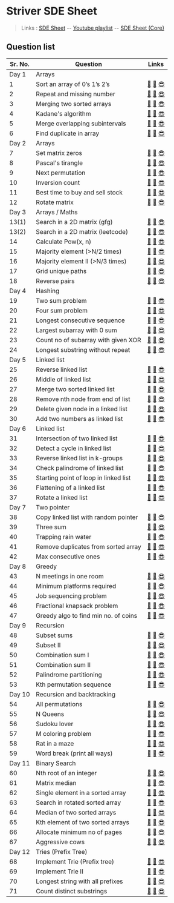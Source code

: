 # Striver SDE Sheet

> Links : [SDE Sheet](https://bit.ly/takeUforward_SDE) -- [Youtube playlist](https://youtube.com/playlist?list=PLgUwDviBIf0p4ozDR_kJJkONnb1wdx2Ma) -- [SDE Sheet (Core)](https://docs.google.com/document/d/1sQlRDw6--HwyxeFL7b4kBsOG-Tz7rXMbpWNnfvJErA4/edit)

## Question list

| Sr. No. | Question | Links |
| ------- | -------- | ----- |
| Day 1 | Arrays ||
| 1 | Sort an array of 0’s 1’s 2’s | [🤔](https://leetcode.com/problems/sort-colors/) [👀](https://youtu.be/oaVa-9wmpns) [😎](https://github.com/RohitKumar-200/DSA/blob/main/Striver-sde-sheet/1_Sort_an_array_of_0_1_2.md) |
| 2 | Repeat and missing number | [🤔](https://www.geeksforgeeks.org/find-a-repeating-and-a-missing-number/) [👀](https://youtu.be/5nMGY4VUoRY) [😎](https://github.com/RohitKumar-200/DSA/blob/main/Striver-sde-sheet/2_Repeat_and_missing_number.md) |
| 3 | Merging two sorted arrays | [🤔](https://www.geeksforgeeks.org/merge-two-sorted-arrays-o1-extra-space/) [👀](https://youtu.be/hVl2b3bLzBw) [😎](https://github.com/RohitKumar-200/DSA/blob/main/Striver-sde-sheet/3_Merging_two_sorted_arrays.md) |
| 4 | Kadane's algorithm | [🤔](https://leetcode.com/problems/maximum-subarray/) [👀](https://youtu.be/w_KEocd__20) [😎](https://github.com/RohitKumar-200/DSA/blob/main/Striver-sde-sheet/4_Kadane_algorithm.md) |
| 5 | Merge overlapping subintervals | [🤔](https://leetcode.com/problems/merge-intervals/) [👀](https://youtu.be/2JzRBPFYbKE) [😎](https://github.com/RohitKumar-200/DSA/blob/main/Striver-sde-sheet/5_Merge_overlapping_subintervals.md) |
| 6 | Find duplicate in array | [🤔](https://leetcode.com/problems/find-the-duplicate-number/) [👀](https://youtu.be/32Ll35mhWg0) [😎](https://github.com/RohitKumar-200/DSA/blob/main/Striver-sde-sheet/6_Find_duplicate_in_array.md) |
| Day 2 | Arrays ||
| 7 | Set matrix zeros | [🤔](https://leetcode.com/problems/set-matrix-zeroes/) [👀](https://youtu.be/M65xBewcqcI) [😎](https://github.com/RohitKumar-200/DSA/blob/main/Striver-sde-sheet/7_Set_matrix_zeros.md) |
| 8 | Pascal's tirangle | [🤔](https://leetcode.com/problems/pascals-triangle/) [👀](https://youtu.be/6FLvhQjZqvM) [😎](https://github.com/RohitKumar-200/DSA/blob/main/Striver-sde-sheet/8_Pascal_triangle.md) |
| 9 | Next permutation | [🤔](https://leetcode.com/problems/next-permutation/) [👀](https://youtu.be/LuLCLgMElus) [😎](https://github.com/RohitKumar-200/DSA/blob/main/Striver-sde-sheet/9_Next_permutation.md) |
| 10 | Inversion count | [🤔](https://practice.geeksforgeeks.org/problems/inversion-of-array-1587115620/1#) [👀](https://youtu.be/kQ1mJlwW-c0) [😎](https://github.com/RohitKumar-200/DSA/blob/main/Striver-sde-sheet/10_Inversion_of_array.md) |
| 11 | Best time to buy and sell stock | [🤔](https://leetcode.com/problems/best-time-to-buy-and-sell-stock/) [👀](https://youtu.be/eMSfBgbiEjk) [😎](https://github.com/RohitKumar-200/DSA/blob/main/Striver-sde-sheet/11_Best_time_to_buy_and_sell_stock.md) |
| 12 | Rotate matrix | [🤔](https://leetcode.com/problems/rotate-image/) [👀](https://youtu.be/Y72QeX0Efxw) [😎](https://github.com/RohitKumar-200/DSA/blob/main/Striver-sde-sheet/12_Rotate_matrix.md) |
| Day 3 | Arrays / Maths ||
| 13(1) | Search in a 2D matrix (gfg) | [🤔](https://practice.geeksforgeeks.org/problems/search-in-a-matrix17201720/1#) [👀](https://youtu.be/ZYpYur0znng) [😎](https://github.com/RohitKumar-200/DSA/blob/main/Striver-sde-sheet/13_1_Search_in_2d_matrix_gfg.md) |
| 13(2) | Search in a 2D matrix (leetcode) | [🤔](https://leetcode.com/problems/search-a-2d-matrix/) [👀](https://youtu.be/ZYpYur0znng) [😎](https://github.com/RohitKumar-200/DSA/blob/main/Striver-sde-sheet/13_2_Search_in_2d_matrix_leetcode.md) |
| 14 | Calculate Pow(x, n) | [🤔](https://leetcode.com/problems/powx-n/) [👀](https://youtu.be/l0YC3876qxg) [😎](https://github.com/RohitKumar-200/DSA/blob/main/Striver-sde-sheet/14_Pow_x_n.md) |
| 15 | Majority element (>N/2 times) | [🤔](https://leetcode.com/problems/majority-element/) [👀](https://youtu.be/AoX3BPWNnoE) [😎](https://github.com/RohitKumar-200/DSA/blob/main/Striver-sde-sheet/15_Majority_element.md) |
| 16 | Majority element II (>N/3 times) | [🤔](https://leetcode.com/problems/majority-element-ii/) [👀](https://youtu.be/yDbkQd9t2ig) [😎](https://github.com/RohitKumar-200/DSA/blob/main/Striver-sde-sheet/16_Majority_element_II.md) |
| 17 | Grid unique paths | [🤔](https://leetcode.com/problems/unique-paths/) [👀](https://youtu.be/t_f0nwwdg5o) [😎](https://github.com/RohitKumar-200/DSA/blob/main/Striver-sde-sheet/17_Grid_unique_paths.md) |
| 18 | Reverse pairs | [🤔](https://leetcode.com/problems/reverse-pairs/) [👀](https://youtu.be/S6rsAlj_iB4) [😎](https://github.com/RohitKumar-200/DSA/blob/main/Striver-sde-sheet/18_Reverse_pairs.md) |
| Day 4 | Hashing ||
| 19 | Two sum problem | [🤔](https://leetcode.com/problems/two-sum/) [👀](https://youtu.be/dRUpbt8vHpo) [😎](https://github.com/RohitKumar-200/DSA/blob/main/Striver-sde-sheet/19_Two_sum_problem.md) |
| 20 | Four sum problem | [🤔](https://leetcode.com/problems/4sum/) [👀](https://youtu.be/4ggF3tXIAp0) [😎](https://github.com/RohitKumar-200/DSA/blob/main/Striver-sde-sheet/20_Four_sum_problem.md) |
| 21 | Longest consecutive sequence | [🤔](https://leetcode.com/problems/longest-consecutive-sequence/) [👀](https://youtu.be/qgizvmgeyUM) [😎](https://github.com/RohitKumar-200/DSA/blob/main/Striver-sde-sheet/21_Longest_consecutive_sequence.md) |
| 22 | Largest subarray with 0 sum | [🤔](https://practice.geeksforgeeks.org/problems/largest-subarray-with-0-sum/1) [👀](https://youtu.be/xmguZ6GbatA) [😎](https://github.com/RohitKumar-200/DSA/blob/main/Striver-sde-sheet/22_Largest_subarray_with_0_sum.md) |
| 23 | Count no of subarray with given XOR | [🤔](https://www.interviewbit.com/problems/subarray-with-given-xor/) [👀](https://youtu.be/lO9R5CaGRPY) [😎](https://github.com/RohitKumar-200/DSA/blob/main/Striver-sde-sheet/23_Count_no_of_subarrays_with_given_xor.md) |
| 24 | Longest substring without repeat | [🤔](https://leetcode.com/problems/longest-substring-without-repeating-characters/) [👀](https://youtu.be/qtVh-XEpsJo) [😎](https://github.com/RohitKumar-200/DSA/blob/main/Striver-sde-sheet/24_Longest_substring_without_repeat.md) |
| Day 5 | Linked list ||
| 25 | Reverse linked list | [🤔](https://leetcode.com/problems/reverse-linked-list/) [👀](https://youtu.be/iRtLEoL-r-g) [😎](https://github.com/RohitKumar-200/DSA/blob/main/Striver-sde-sheet/25_Reverse_linked_list.md) |
| 26 | Middle of linked list | [🤔](https://leetcode.com/problems/middle-of-the-linked-list/) [👀](https://youtu.be/sGdwSH8RK-o) [😎](https://github.com/RohitKumar-200/DSA/blob/main/Striver-sde-sheet/26_Find_middle_of_linked_list.md) |
| 27 | Merge two sorted linked list | [🤔](https://leetcode.com/problems/merge-two-sorted-lists/) [👀](https://youtu.be/Xb4slcp1U38) [😎](https://github.com/RohitKumar-200/DSA/blob/main/Striver-sde-sheet/27_Merge_two_sorted_linked_list.md) |
| 28 | Remove nth node from end of list | [🤔](https://leetcode.com/problems/remove-nth-node-from-end-of-list/) [👀](https://youtu.be/Lhu3MsXZy-Q) [😎](https://github.com/RohitKumar-200/DSA/blob/main/Striver-sde-sheet/28_Remove_nth_node_from_end_of_linked_list.md) |
| 29 | Delete given node in a linked list | [🤔](https://leetcode.com/problems/delete-node-in-a-linked-list/) [👀](https://youtu.be/icnp4FJdZ_c) [😎](https://github.com/RohitKumar-200/DSA/blob/main/Striver-sde-sheet/29_Delete_given_node_in_a_linked_list.md) |
| 30 | Add two numbers as linked list | [🤔](https://leetcode.com/problems/add-two-numbers/) [👀](https://youtu.be/LBVsXSMOIk4) [😎](https://github.com/RohitKumar-200/DSA/blob/main/Striver-sde-sheet/30_Add_two_numbers_as_linked_list.md) |
| Day 6 | Linked list ||
| 31 | Intersection of two linked list | [🤔](https://leetcode.com/problems/intersection-of-two-linked-lists/) [👀](https://youtu.be/u4FWXfgS8jw) [😎](https://github.com/RohitKumar-200/DSA/blob/main/Striver-sde-sheet/31_Intersection_of_two_linked_list.md) |
| 32 | Detect a cycle in linked list | [🤔](https://leetcode.com/problems/linked-list-cycle/) [👀](https://youtu.be/354J83hX7RI) [😎](https://github.com/RohitKumar-200/DSA/blob/main/Striver-sde-sheet/32_Detect_a_cycle_in_linked_list.md) |
| 33 | Reverse linked list in k-groups | [🤔](https://leetcode.com/problems/reverse-nodes-in-k-group/) [👀](https://youtu.be/Of0HPkk3JgI) [😎](https://github.com/RohitKumar-200/DSA/blob/main/Striver-sde-sheet/33_Reverse_linked_list_in_groups_of_k_size.md) |
| 34 | Check palindrome of linked list | [🤔](https://leetcode.com/problems/palindrome-linked-list/) [👀](https://youtu.be/-DtNInqFUXs) [😎](https://github.com/RohitKumar-200/DSA/blob/main/Striver-sde-sheet/34_Check_palindrome_of_linked_list.md) |
| 35 | Starting point of loop in linked list | [🤔](https://leetcode.com/problems/linked-list-cycle-ii/) [👀](https://youtu.be/QfbOhn0WZ88) [😎](https://github.com/RohitKumar-200/DSA/blob/main/Striver-sde-sheet/35_Starting_point_of_loop_in_linked_list.md) |
| 36 | Flattening of a linked list | [🤔](https://practice.geeksforgeeks.org/problems/flattening-a-linked-list/1#) [👀](https://youtu.be/ysytSSXpAI0) [😎](https://github.com/RohitKumar-200/DSA/blob/main/Striver-sde-sheet/36_Flattening_of_a_linked_list.md) |
| 37 | Rotate a linked list | [🤔](https://leetcode.com/problems/rotate-list/) [👀](https://youtu.be/9VPm6nEbVPA) [😎](https://github.com/RohitKumar-200/DSA/blob/main/Striver-sde-sheet/37_Rotate_a_linked_list.md) |
| Day 7 | Two pointer ||
| 38 | Copy linked list with random pointer | [🤔](https://leetcode.com/problems/copy-list-with-random-pointer/) [👀](https://youtu.be/VNf6VynfpdM) [😎](https://github.com/RohitKumar-200/DSA/blob/main/Striver-sde-sheet/38_Copy_linked_list_with_random_pointer.md) |
| 39 | Three sum | [🤔](https://leetcode.com/problems/3sum/) [👀](https://youtu.be/onLoX6Nhvmg) [😎](https://github.com/RohitKumar-200/DSA/blob/main/Striver-sde-sheet/39_Three_sum.md) |
| 40 | Trapping rain water | [🤔](https://leetcode.com/problems/trapping-rain-water/) [👀](https://youtu.be/m18Hntz4go8) [😎](https://github.com/RohitKumar-200/DSA/blob/main/Striver-sde-sheet/40_Trapping_rain_water.md) |
| 41 | Remove duplicates from sorted array | [🤔](https://leetcode.com/problems/remove-duplicates-from-sorted-array/) [👀](https://youtu.be/Fm_p9lJ4Z_8) [😎](https://github.com/RohitKumar-200/DSA/blob/main/Striver-sde-sheet/41_Remove_duplicates_from_sorted_array.md) |
| 42 | Max consecutive ones | [🤔](https://leetcode.com/problems/max-consecutive-ones/) [👀](https://youtu.be/Mo33MjjMlyA) [😎](https://github.com/RohitKumar-200/DSA/blob/main/Striver-sde-sheet/42_Max_consecutive_ones.md) |
| Day 8 | Greedy ||
| 43 | N meetings in one room | [🤔](https://practice.geeksforgeeks.org/problems/n-meetings-in-one-room-1587115620/1#) [👀](https://youtu.be/II6ziNnub1Q) [😎](https://github.com/RohitKumar-200/DSA/blob/main/Striver-sde-sheet/43_N_meetings_in_one_room.md) |
| 44 | Minimum platforms required | [🤔](https://practice.geeksforgeeks.org/problems/minimum-platforms-1587115620/1#) [👀](https://youtu.be/dxVcMDI7vyI) [😎](https://github.com/RohitKumar-200/DSA/blob/main/Striver-sde-sheet/44_Minimum_platforms_required_for_railway.md) |
| 45 | Job sequencing problem | [🤔](https://practice.geeksforgeeks.org/problems/job-sequencing-problem-1587115620/1#) [👀](https://youtu.be/LjPx4wQaRIs) [😎](https://github.com/RohitKumar-200/DSA/blob/main/Striver-sde-sheet/45_Job_sequencing_problem.md) |
| 46 | Fractional knapsack problem | [🤔](https://practice.geeksforgeeks.org/problems/fractional-knapsack-1587115620/1) [👀](https://youtu.be/LjPx4wQaRIs) [😎](https://github.com/RohitKumar-200/DSA/blob/main/Striver-sde-sheet/46_Fractional_knapsack_problem.md) |
| 47 | Greedy algo to find min no. of coins | [🤔](https://practice.geeksforgeeks.org/problems/number-of-coins1824/1) [👀](https://youtu.be/mVg9CfJvayM) [😎](https://github.com/RohitKumar-200/DSA/blob/main/Striver-sde-sheet/47_Greedy_algo_to_find_min_no_of_coins.md) |
| Day 9 | Recursion ||
| 48 | Subset sums | [🤔](https://practice.geeksforgeeks.org/problems/subset-sums2234/1#) [👀](https://youtu.be/rYkfBRtMJr8) [😎](https://github.com/RohitKumar-200/DSA/blob/main/Striver-sde-sheet/48_Subset_sums.md) |
| 49 | Subset II | [🤔](https://leetcode.com/problems/subsets-ii/) [👀](https://youtu.be/RIn3gOkbhQE) [😎](https://github.com/RohitKumar-200/DSA/blob/main/Striver-sde-sheet/49_Subset_II.md) |
| 50 | Combination sum I | [🤔](https://leetcode.com/problems/combination-sum/) [👀](https://youtu.be/OyZFFqQtu98) [😎](https://github.com/RohitKumar-200/DSA/blob/main/Striver-sde-sheet/50_Combination_sum_I.md) |
| 51 | Combination sum II | [🤔](https://leetcode.com/problems/combination-sum-ii/) [👀](https://youtu.be/G1fRTGRxXU8) [😎](https://github.com/RohitKumar-200/DSA/blob/main/Striver-sde-sheet/51_Combinatin_sum_II.md) |
| 52 | Palindrome partitioning | [🤔](https://leetcode.com/problems/palindrome-partitioning/) [👀](https://youtu.be/WBgsABoClE0) [😎](https://github.com/RohitKumar-200/DSA/blob/main/Striver-sde-sheet/52_Palindrome_partitioning.md) |
| 53 | Kth permutation sequence | [🤔](https://leetcode.com/problems/permutation-sequence/) [👀](https://youtu.be/wT7gcXLYoao) [😎](https://github.com/RohitKumar-200/DSA/blob/main/Striver-sde-sheet/53_Kth_Permutation_sequence.md) |
| Day 10 | Recursion and backtracking ||
| 54 | All permutations | [🤔](https://leetcode.com/problems/permutations/) [👀](https://youtu.be/f2ic2Rsc9pU) [😎](https://github.com/RohitKumar-200/DSA/blob/main/Striver-sde-sheet/54_All_permutations.md) |
| 55 | N Queens | [🤔](https://leetcode.com/problems/n-queens/) [👀](https://youtu.be/i05Ju7AftcM) [😎](https://github.com/RohitKumar-200/DSA/blob/main/Striver-sde-sheet/55_N_Queens.md) |
| 56 | Sudoku lover | [🤔](https://leetcode.com/problems/sudoku-solver/) [👀](https://youtu.be/FWAIf_EVUKE) [😎](https://github.com/RohitKumar-200/DSA/blob/main/Striver-sde-sheet/56_Sudoku_lover.md) |
| 57 | M coloring problem | [🤔](https://practice.geeksforgeeks.org/problems/m-coloring-problem-1587115620/1#) [👀](https://youtu.be/wuVwUK25Rfc) [😎](https://github.com/RohitKumar-200/DSA/blob/main/Striver-sde-sheet/57_M_coloring_problem.md) |
| 58 | Rat in a maze | [🤔](https://practice.geeksforgeeks.org/problems/rat-in-a-maze-problem/1#) [👀](https://youtu.be/bLGZhJlt4y0) [😎](https://github.com/RohitKumar-200/DSA/blob/main/Striver-sde-sheet/58_Rat_in_a_maze.md) |
| 59 | Word break (print all ways) | [🤔](https://practice.geeksforgeeks.org/problems/word-break-part-23249/1#) [👀]() [😎](https://github.com/RohitKumar-200/DSA/blob/main/Striver-sde-sheet/59_Word_break_print_all_ways.md) |
| Day 11 | Binary Search ||
| 60 | Nth root of an integer | [🤔](https://practice.geeksforgeeks.org/problems/find-nth-root-of-m5843/1) [👀](https://youtu.be/WjpswYrS2nY) [😎](https://github.com/RohitKumar-200/DSA/blob/main/Striver-sde-sheet/60_Nth_root_of_an_integer.md) |
| 61 | Matrix median | [🤔](https://www.interviewbit.com/problems/matrix-median/) [👀](https://youtu.be/63fPPOdIr2c) [😎](https://github.com/RohitKumar-200/DSA/blob/main/Striver-sde-sheet/61_matrix_median.md) |
| 62 | Single element in a sorted array | [🤔](https://leetcode.com/problems/single-element-in-a-sorted-array/) [👀](https://youtu.be/PzszoiY5XMQ) [😎](https://github.com/RohitKumar-200/DSA/blob/main/Striver-sde-sheet/62_Single_element_in_a_sorted_array.md) |
| 63 | Search in rotated sorted array | [🤔](https://leetcode.com/problems/search-in-rotated-sorted-array/) [👀](https://youtu.be/r3pMQ8-Ad5s) [😎](https://github.com/RohitKumar-200/DSA/blob/main/Striver-sde-sheet/63_Search_in_rotated_sorted_array.md) |
| 64 | Median of two sorted arrays | [🤔](https://leetcode.com/problems/median-of-two-sorted-arrays/) [👀](https://youtu.be/NTop3VTjmxk) [😎](https://github.com/RohitKumar-200/DSA/blob/main/Striver-sde-sheet/64_Median_of_two_sorted_arrays.md) |
| 65 | Kth element of two sorted arrays | [🤔](https://practice.geeksforgeeks.org/problems/k-th-element-of-two-sorted-array1317/1#) [👀](https://youtu.be/nv7F4PiLUzo) [😎](https://github.com/RohitKumar-200/DSA/blob/main/Striver-sde-sheet/65_Kth_element_of_two_sorted_arrays.md) |
| 66 | Allocate minimum no of pages | [🤔](https://www.interviewbit.com/problems/allocate-books/) [👀](https://youtu.be/gYmWHvRHu-s) [😎](https://github.com/RohitKumar-200/DSA/blob/main/Striver-sde-sheet/66_Allocate_minimum_no_of_pages.md) |
| 67 | Aggressive cows | [🤔](https://www.spoj.com/problems/AGGRCOW/) [👀](https://youtu.be/wSOfYesTBRk) [😎](https://github.com/RohitKumar-200/DSA/blob/main/Striver-sde-sheet/67_Aggressive_cows.md) |
| Day 12 | Tries (Prefix Tree) ||
| 68 | Implement Trie (Prefix tree) | [🤔](https://leetcode.com/problems/implement-trie-prefix-tree/) [👀](https://youtu.be/dBGUmUQhjaM) [😎](https://github.com/RohitKumar-200/DSA/blob/main/Striver-sde-sheet/68_Implement_trie.md) |
| 69 | Implement Trie II | [🤔](https://www.codingninjas.com/codestudio/problems/implement-trie_1387095) [👀](https://youtu.be/K5pcpkEMCN0) [😎](https://github.com/RohitKumar-200/DSA/blob/main/Striver-sde-sheet/69_Implement_trie_II.md) |
| 70 | Longest string with all prefixes | [🤔](https://www.codingninjas.com/codestudio/problems/complete-string_2687860) [👀](https://youtu.be/AWnBa91lThI) [😎](https://github.com/RohitKumar-200/DSA/blob/main/Striver-sde-sheet/70_Longest_string_with_all_prefixes.md) |
| 71 | Count distinct substrings | [🤔](https://www.codingninjas.com/codestudio/problems/count-distinct-substrings_985292) [👀](https://youtu.be/RV0QeTyHZxo) [😎](https://github.com/RohitKumar-200/DSA/blob/main/Striver-sde-sheet/71_Count_distinct_substrings.md) |
